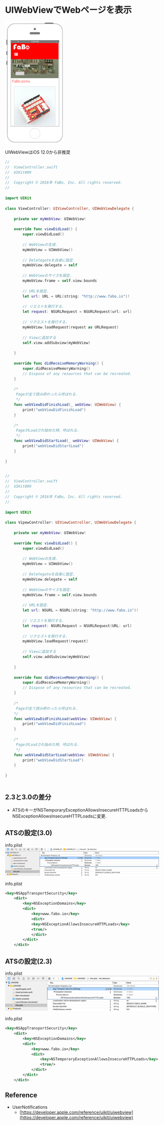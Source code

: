 # UIWebViewでWebページを表示　

![Preview uikit009](./img/uikit009.png)

UIWebViewはiOS 12.0から非推奨


```swift fct_label="Swift 4.x/Swift 3.x"
//
//  ViewController.swift
//  UIKit009
//
//  Copyright © 2016年 FaBo, Inc. All rights reserved.
//

import UIKit

class ViewController: UIViewController, UIWebViewDelegate {
    
    private var myWebView: UIWebView!
    
    override func viewDidLoad() {
        super.viewDidLoad()
        
        // WebViewの生成.
        myWebView = UIWebView()
        
        // Deletegateを自身に設定.
        myWebView.delegate = self
        
        // WebViewのサイズを設定.
        myWebView.frame = self.view.bounds
        
        // URLを設定.
        let url: URL = URL(string: "http://www.fabo.io")!
        
        // リエストを発行する.
        let request: NSURLRequest = NSURLRequest(url: url)
        
        // リクエストを発行する.
        myWebView.loadRequest(request as URLRequest)
        
        // Viewに追加する
        self.view.addSubview(myWebView)
        
    }
    
    override func didReceiveMemoryWarning() {
        super.didReceiveMemoryWarning()
        // Dispose of any resources that can be recreated.
    }
    
    /*
     Pageが全て読み終わったら呼ばれる.
     */
    func webViewDidFinishLoad(_ webView: UIWebView) {
        print("webViewDidFinishLoad")
    }
    
    /*
     PageがLoadされ始めた時、呼ばれる.
     */
    func webViewDidStartLoad(_ webView: UIWebView) {
        print("webViewDidStartLoad")
    }
    
}



```

```swift fct_label="Swift 2.3"
//
//  ViewController.swift
//  UIKit009
//
//  Copyright © 2016年 FaBo, Inc. All rights reserved.
//

import UIKit

class VipewController: UIViewController, UIWebViewDelegate {

    private var myWebView: UIWebView!
    
    override func viewDidLoad() {
        super.viewDidLoad()
        
        // WebViewの生成.
        myWebView = UIWebView()
        
        // Deletegateを自身に設定.
        myWebView.delegate = self
        
        // WebViewのサイズを設定.
        myWebView.frame = self.view.bounds
        
        // URLを設定.
        let url: NSURL = NSURL(string: "http://www.fabo.io")!
        
        // リエストを発行する.
        let request: NSURLRequest = NSURLRequest(URL: url)
        
        // リクエストを発行する.
        myWebView.loadRequest(request)
        
        // Viewに追加する
        self.view.addSubview(myWebView)
        
    }

    override func didReceiveMemoryWarning() {
        super.didReceiveMemoryWarning()
        // Dispose of any resources that can be recreated.
    }
    
    /*
     Pageが全て読み終わったら呼ばれる.
    */
    func webViewDidFinishLoad(webView: UIWebView) {
        print("webViewDidFinishLoad")
    }
    
    /*
     PageがLoadされ始めた時、呼ばれる.
     */
    func webViewDidStartLoad(webView: UIWebView) {
        print("webViewDidStartLoad")
    }

}



```

## 2.3と3.0の差分

* ATSのキーがNSTemporaryExceptionAllowsInsecureHTTPLoadsからNSExceptionAllowsInsecureHTTPLoadsに変更.

## ATSの設定(3.0)

info.plist
![Preview uikit009_how1](./img/uikit009_how1.png)

info.plist
```xml
<key>NSAppTransportSecurity</key>
    <dict>
        <key>NSExceptionDomains</key>
        <dict>
            <key>www.fabo.io</key>
            <dict>
            <key>NSExceptionAllowsInsecureHTTPLoads</key>
            <true/>
            </dict>
        </dict>
    </dict>
```

## ATSの設定(2.3)

info.plist
![Preview uikit009_how2](./img/uikit009_how2.png)

info.plist
```xml
<key>NSAppTransportSecurity</key>
    <dict>
        <key>NSExceptionDomains</key>
        <dict>
            <key>www.fabo.io</key>
            <dict>
                <key>NSTemporaryExceptionAllowsInsecureHTTPLoads</key>
                <true/>
            </dict>
        </dict>
    </dict>
```

## Reference

* UserNotifications
	* [https://developer.apple.com/reference/uikit/uiwebview](https://developer.apple.com/reference/uikit/uiwebview)